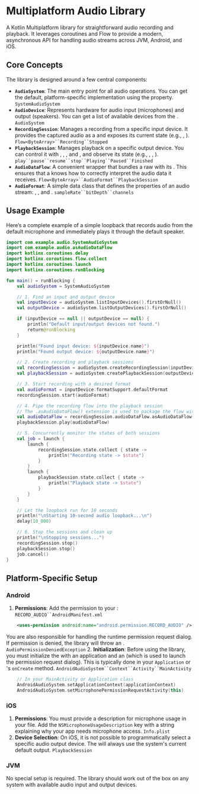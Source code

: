 # Multiplatform Audio Library
A Kotlin Multiplatform library for straightforward audio recording and playback. It leverages coroutines and Flow to provide a modern, asynchronous API for handling audio streams across JVM, Android, and iOS.

## Core Concepts
The library is designed around a few central components:
- **`AudioSystem`**: The main entry point for all audio operations. You can get the default, platform-specific implementation using the property. `SystemAudioSystem`
- **`AudioDevice`**: Represents hardware for audio input (microphones) and output (speakers). You can get a list of available devices from the . `AudioSystem`
- **`RecordingSession`**: Manages a recording from a specific input device. It provides the captured audio as a and exposes its current state (e.g., , ). `Flow<ByteArray>``Recording``Stopped`
- **`PlaybackSession`**: Manages playback on a specific output device. You can control it with , , , and , and observe its state (e.g., , , ). `play``pause``resume``stop``Playing``Paused``Finished`
- **`AudioDataFlow`**: A convenient wrapper that bundles a raw with its . This ensures that a knows how to correctly interpret the audio data it receives. `Flow<ByteArray>``AudioFormat``PlaybackSession`
- **`AudioFormat`**: A simple data class that defines the properties of an audio stream: , , and . `sampleRate``bitDepth``channels`

## Usage Example
Here’s a complete example of a simple loopback that records audio from the default microphone and immediately plays it through the default speaker.

```Kotlin
import com.example.audio.SystemAudioSystem
import com.example.audio.asAudioDataFlow
import kotlinx.coroutines.delay
import kotlinx.coroutines.flow.collect
import kotlinx.coroutines.launch
import kotlinx.coroutines.runBlocking

fun main() = runBlocking {
    val audioSystem = SystemAudioSystem

    // 1. Find an input and output device
    val inputDevice = audioSystem.listInputDevices().firstOrNull()
    val outputDevice = audioSystem.listOutputDevices().firstOrNull()

    if (inputDevice == null || outputDevice == null) {
        println("Default input/output devices not found.")
        return@runBlocking
    }

    println("Found input device: ${inputDevice.name}")
    println("Found output device: ${outputDevice.name}")

    // 2. Create recording and playback sessions
    val recordingSession = audioSystem.createRecordingSession(inputDevice)
    val playbackSession = audioSystem.createPlaybackSession(outputDevice)

    // 3. Start recording with a desired format
    val audioFormat = inputDevice.formatSupport.defaultFormat
    recordingSession.start(audioFormat)

    // 4. Pipe the recording flow into the playback session
    // The .asAudioDataFlow() extension is used to package the flow with its format
    val audioDataFlow = recordingSession.audioDataFlow.asAudioDataFlow(audioFormat)
    playbackSession.play(audioDataFlow)

    // 5. Concurrently monitor the states of both sessions
    val job = launch {
        launch {
            recordingSession.state.collect { state ->
                println("Recording state -> $state")
            }
        }
        launch {
            playbackSession.state.collect { state ->
                println("Playback state -> $state")
            }
        }
    }

    // Let the loopback run for 10 seconds
    println("\nStarting 10-second audio loopback...\n")
    delay(10_000)

    // 6. Stop the sessions and clean up
    println("\nStopping sessions...")
    recordingSession.stop()
    playbackSession.stop()
    job.cancel()
}
```

## Platform-Specific Setup

### Android
1. **Permissions**: Add the permission to your : `RECORD_AUDIO``AndroidManifest.xml`
```xml
    <uses-permission android:name="android.permission.RECORD_AUDIO" />
```
You are also responsible for handling the runtime permission request dialog. If permission is denied, the library will throw an . `AudioPermissionDeniedException`
2. **Initialization**: Before using the library, you must initialize the with an application and an (which is used to launch the permission request dialog). This is typically done in your `Application` or 's `onCreate` method. `AndroidAudioSystem``Context``Activity``MainActivity`
```Kotlin
    // In your MainActivity or Application class
    AndroidAudioSystem.setApplicationContext(applicationContext)
    AndroidAudioSystem.setMicrophonePermissionRequestActivity(this)
```
### iOS
1. **Permissions**: You must provide a description for microphone usage in your file. Add the `NSMicrophoneUsageDescription` key with a string explaining why your app needs microphone access. `Info.plist`
2. **Device Selection**: On iOS, it is not possible to programmatically select a specific audio output device. The will always use the system's current default output. `PlaybackSession`

### JVM
No special setup is required. The library should work out of the box on any system with available audio input and output devices.
